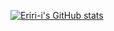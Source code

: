 [![Eriri-i's GitHub stats](https://github-readme-stats.vercel.app/api?username=Eriri-i)](https://github.com/Eriri-i)

